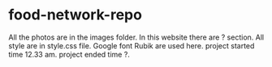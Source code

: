 # food-network-repo
All the photos are in the images folder.
In this website there are ? section.
All style are in style.css file.
Google font Rubik are used here.
project started time 12.33 am.
project ended time ?.